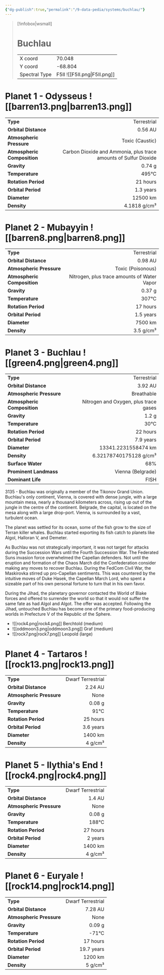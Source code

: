 ```yaml
---
{"dg-publish":true,"permalink":"/9-data-pedia/systems/buchlau/"}
---
```


> [!infobox|wsmall]
> # Buchlau
> | | |
> | - | - |
> | X coord | 70.048 |
> | Y coord| -68.804 |
> | Spectral Type | F5II ![[F5II.png\|F5II.png]] |

# Planet 1 - Odysseus ![[barren13.png\|barren13.png]]
|                             |                           |
| --------------------------- | -------------------------:|
| **Type**                    |             Terrestrial |
| **Orbital Distance**        |   0.56 AU |
| **Atmospheric Pressure**    |       Toxic (Caustic) |
| **Atmospheric Composition** |      Carbon Dioxide and Ammonia, plus trace amounts of Sulfur Dioxide |
| **Gravity**                 |        0.74 g |
| **Temperature**             |    495°C |
| **Rotation Period**         |  21 hours |
| **Orbital Period** | 1.3 years |
| **Diameter**                |      12500 km | 
| **Density**                 |    4.1818 g/cm³ |





# Planet 2 - Mubayyin ![[barren8.png\|barren8.png]]
|                             |                           |
| --------------------------- | -------------------------:|
| **Type**                    |             Terrestrial |
| **Orbital Distance**        |   0.98 AU |
| **Atmospheric Pressure**    |       Toxic (Poisonous) |
| **Atmospheric Composition** |      Nitrogen, plus trace amounts of Water Vapor |
| **Gravity**                 |        0.37 g |
| **Temperature**             |    307°C |
| **Rotation Period**         |  17 hours |
| **Orbital Period** | 1.5 years |
| **Diameter**                |      7500 km | 
| **Density**                 |    3.5 g/cm³ |





# Planet 3 - Buchlau ![[green4.png\|green4.png]]
|                             |                           |
| --------------------------- | -------------------------:|
| **Type**                    |             Terrestrial |
| **Orbital Distance**        |   3.92 AU |
| **Atmospheric Pressure**    |       Breathable |
| **Atmospheric Composition** |      Nitrogen and Oxygen, plus trace gases |
| **Gravity**                 |        1.2 g |
| **Temperature**             |    30°C |
| **Rotation Period**         |  22 hours |
| **Orbital Period** | 7.9 years |
| **Diameter**                |      13341.2231558474 km | 
| **Density**                 |    6.32178740175128 g/cm³ |
| **Surface Water**           |           68% | 
| **Prominent Landmass**      |         Vienna (Belgrade) | 
| **Dominant Life**           |         FISH |

3135 - Buchlau was originally a member of the Tikonov Grand Union. Buchlau's only continent, Vienna, is covered with dense jungle, with a large mountain mesa, nearly a thousand kilometers across, rising up out of the jungle in the centre of the continent. Belgrade, the capital, is located on the mesa along with a large drop-port. Vienna, is surrounded by a vast, turbulent ocean.

The planet was settled for its ocean, some of the fish grow to the size of Terran killer whales. Buchlau started exporting its fish catch to planets like Algol, Halloran V, and Demeter.

As Buchlau was not strategically important, it was not target for attacks during the Succession Wars until the Fourth Succession War. The Federated Suns invasion force overwhelmed the Capellan defenders. Not until the eruption and formation of the Chaos March did the Confederation consider making any moves to recover Buchlau. During the FedCom Civil War, the Maskirovka stirred up pro-Capellan sentiments. This was countered by the intuitive moves of Duke Hasek, the Capellan March Lord, who spent a sizeable part of his own personal fortune to turn that in his own favor.

During the Jihad, the planetary governor contacted the World of Blake forces and offered to surrender the world so that it would not suffer the same fate as had Algol and Algot. The offer was accepted. Following the Jihad, untouched Buchlau has become one of the primary food-producing worlds in Prefecture V of the Republic of the Sphere.

- ![[rock4.png\|rock4.png]] Berchtold (medium)
- ![[oddmoon3.png\|oddmoon3.png]] Graf (medium)
- ![[rock7.png\|rock7.png]] Leopold (large)


# Planet 4 - Tartaros ![[rock13.png\|rock13.png]]
|                             |                           |
| --------------------------- | -------------------------:|
| **Type**                    |             Dwarf Terrestrial |
| **Orbital Distance**        |   2.24 AU |
| **Atmospheric Pressure**    |       None |
| **Gravity**                 |        0.08 g |
| **Temperature**             |    91°C |
| **Rotation Period**         |  25 hours |
| **Orbital Period** | 3.6 years |
| **Diameter**                |      1400 km | 
| **Density**                 |    4 g/cm³ |





# Planet 5 - Ilythia's End ![[rock4.png\|rock4.png]]
|                             |                           |
| --------------------------- | -------------------------:|
| **Type**                    |             Dwarf Terrestrial |
| **Orbital Distance**        |   1.4 AU |
| **Atmospheric Pressure**    |       None |
| **Gravity**                 |        0.08 g |
| **Temperature**             |    188°C |
| **Rotation Period**         |  27 hours |
| **Orbital Period** | 2 years |
| **Diameter**                |      1400 km | 
| **Density**                 |    4 g/cm³ |





# Planet 6 - Euryale ![[rock14.png\|rock14.png]]
|                             |                           |
| --------------------------- | -------------------------:|
| **Type**                    |             Dwarf Terrestrial |
| **Orbital Distance**        |   7.28 AU |
| **Atmospheric Pressure**    |       None |
| **Gravity**                 |        0.09 g |
| **Temperature**             |    -71°C |
| **Rotation Period**         |  17 hours |
| **Orbital Period** | 19.7 years |
| **Diameter**                |      1200 km | 
| **Density**                 |    5 g/cm³ |





